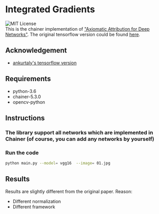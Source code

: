 # Integrated Gradients
![MIT License](https://img.shields.io/badge/license-MIT-blue.svg)  
This is the chainer implementation of ["Axiomatic Attribution for Deep Networks"](https://arxiv.org/pdf/1703.01365.pdf). The original tensorflow version could be found [here](https://github.com/ankurtaly/Integrated-Gradients).
## Acknowledgement
- [ankurtaly's tensorflow version](https://github.com/ankurtaly/Integrated-Gradients)
## Requirements
- python-3.6
- chainer-5.3.0
- opencv-python
## Instructions

### The library support all networks which are implemented in Chainer (of course, you can add any networks by yourself)
### Run the code
```bash
python main.py --model= vgg16  --image= 01.jpg

```
## Results
Results are slightly different from the original paper.
Reason:
- Different normalization
- Different framework